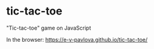 # tic-tac-toe
"Tic-tac-toe" game on JavaScript

In the browser: https://e-v-pavlova.github.io/tic-tac-toe/
